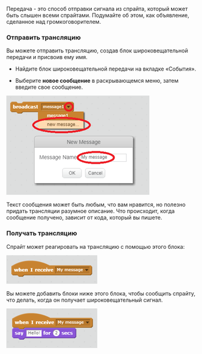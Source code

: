 Передача - это способ отправки сигнала из спрайта, который может быть слышен всеми спрайтами. Подумайте об этом, как объявление, сделанное над громкоговорителем.

### Отправить трансляцию

Вы можете отправить трансляцию, создав блок широковещательной передачи и присвоив ему имя.

+ Найдите блок широковещательной передачи на вкладке «События».

+ Выберите **новое сообщение** в раскрывающемся меню, затем введите свое сообщение.

![Создать трансляцию](images/create-a-broadcast.png)

Текст сообщения может быть любым, что вам нравится, но полезно придать трансляции разумное описание. Что происходит, когда сообщение получено, зависит от кода, который вы пишете.

### Получать трансляцию

Спрайт может реагировать на трансляцию с помощью этого блока:

![Получать трансляцию](images/receive-a-broadcast.png)

Вы можете добавить блоки ниже этого блока, чтобы сообщить спрайту, что делать, когда он получает широковещательный сигнал.

![Пример получения](images/receive-example.png)